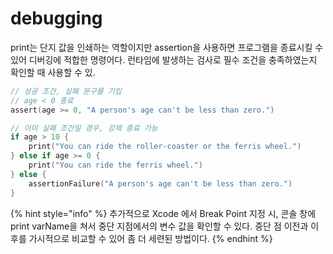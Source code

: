# debugging

print는 단지 값을 인쇄하는 역할이지만 assertion을 사용하면 프로그램을 종료시킬 수 있어 디버깅에 적합한 명령어다. 런타임에 발생하는 검사로 필수 조건을 충족하였는지 확인할 때 사용할 수 있.

```swift
// 성공 조건, 실패 문구를 기입
// age < 0 종료
assert(age >= 0, "A person's age can't be less than zero.")

// 이미 실패 조건일 경우, 강제 종료 가능
if age > 10 {
    print("You can ride the roller-coaster or the ferris wheel.")
} else if age >= 0 {
    print("You can ride the ferris wheel.")
} else {
    assertionFailure("A person's age can't be less than zero.")
}
```

{% hint style="info" %}
추가적으로 Xcode 에서 Break Point 지정 시, 콘솔 창에 print varName을 쳐서 중단 지점에서의 변수 값을 확인할 수 있다. 중단 점 이전과 이후를 가시적으로 비교할 수 있어 좀 더 세련된 방법이다.
{% endhint %}
